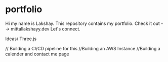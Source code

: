 # portfolio
Hi my name is Lakshay. This repository contains my portfolio. Check it out --> mittallakshayy.dev
Let's connect.

Ideas/ 
Three.js 

// Building a CI/CD pipeline for this 
//Building an AWS Instance
//Building a calender and contact me page